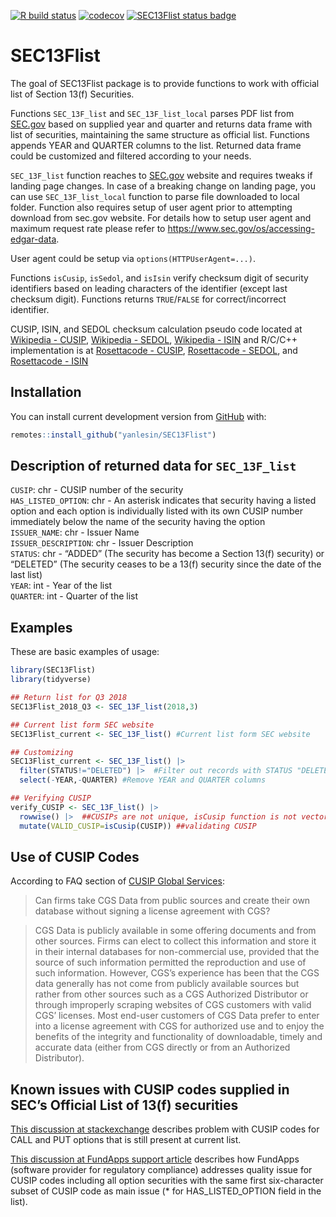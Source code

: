 
<!-- README.md is generated from README.Rmd. Please edit that file -->
<!-- badges: start -->

[![R build
status](https://github.com/yanlesin/SEC13Flist/workflows/R-CMD-check/badge.svg)](https://github.com/yanlesin/SEC13Flist/actions)
[![codecov](https://codecov.io/github/yanlesin/SEC13Flist/branch/master/graphs/badge.svg)](https://codecov.io/gh/yanlesin/SEC13Flist/branch/master)
[![SEC13Flist status
badge](https://yanlesin.r-universe.dev/badges/SEC13Flist)](https://yanlesin.r-universe.dev/SEC13Flist)
<!-- badges: end -->

# SEC13Flist

The goal of SEC13Flist package is to provide functions to work with
official list of Section 13(f) Securities.

Functions `SEC_13F_list` and `SEC_13F_list_local` parses PDF list from
[SEC.gov](https://www.sec.gov/divisions/investment/13flists.htm) based
on supplied year and quarter and returns data frame with list of
securities, maintaining the same structure as official list. Functions
appends YEAR and QUARTER columns to the list. Returned data frame could
be customized and filtered according to your needs.

`SEC_13F_list` function reaches to
[SEC.gov](https://www.sec.gov/divisions/investment/13flists.htm) website
and requires tweaks if landing page changes. In case of a breaking
change on landing page, you can use `SEC_13F_list_local` function to
parse file downloaded to local folder. Function also requires setup of
user agent prior to attempting download from sec.gov website. For
details how to setup user agent and maximum request rate please refer to
<https://www.sec.gov/os/accessing-edgar-data>.

User agent could be setup via `options(HTTPUserAgent=...)`.

Functions `isCusip`, `isSedol`, and `isIsin` verify checksum digit of
security identifiers based on leading characters of the identifier
(except last checksum digit). Functions returns `TRUE`/`FALSE` for
correct/incorrect identifier.

CUSIP, ISIN, and SEDOL checksum calculation pseudo code located at
[Wikipedia - CUSIP](https://en.wikipedia.org/wiki/CUSIP), [Wikipedia -
SEDOL](https://en.wikipedia.org/wiki/SEDOL), [Wikipedia -
ISIN](https://en.wikipedia.org/wiki/International_Securities_Identification_Number)
and R/C/C++ implementation is at [Rosettacode -
CUSIP](https://rosettacode.org/wiki/CUSIP#C.2B.2B), [Rosettacode -
SEDOL](https://rosettacode.org/wiki/SEDOLs#R), and [Rosettacode -
ISIN](https://rosettacode.org/wiki/Validate_International_Securities_Identification_Number#C)

## Installation

You can install current development version from
[GitHub](https://github.com/yanlesin/SEC13Flist) with:

``` r
remotes::install_github("yanlesin/SEC13Flist")
```

## Description of returned data for `SEC_13F_list`

`CUSIP`: chr - CUSIP number of the security  
`HAS_LISTED_OPTION`: chr - An asterisk indicates that security having a
listed option and each option is individually listed with its own CUSIP
number immediately below the name of the security having the option  
`ISSUER_NAME`: chr - Issuer Name  
`ISSUER_DESCRIPTION`: chr - Issuer Description  
`STATUS`: chr - “ADDED” (The security has become a Section 13(f)
security) or “DELETED” (The security ceases to be a 13(f) security since
the date of the last list)  
`YEAR`: int - Year of the list  
`QUARTER`: int - Quarter of the list

## Examples

These are basic examples of usage:

``` r
library(SEC13Flist)
library(tidyverse)

## Return list for Q3 2018
SEC13Flist_2018_Q3 <- SEC_13F_list(2018,3)

## Current list form SEC website
SEC13Flist_current <- SEC_13F_list() #Current list form SEC website

## Customizing
SEC13Flist_current <- SEC_13F_list() |> 
  filter(STATUS!="DELETED") |>  #Filter out records with STATUS "DELETED"
  select(-YEAR,-QUARTER) #Remove YEAR and QUARTER columns

## Verifying CUSIP
verify_CUSIP <- SEC_13F_list() |> 
  rowwise() |>  ##CUSIPs are not unique, isCusip function is not vectorized and requires single nine character CUSIP as input
  mutate(VALID_CUSIP=isCusip(CUSIP)) ##validating CUSIP
```

## Use of CUSIP Codes

According to FAQ section of [CUSIP Global
Services](https://www.cusip.com/cusip/cgs-license-fees.htm):

> Can firms take CGS Data from public sources and create their own
> database without signing a license agreement with CGS?

> CGS Data is publicly available in some offering documents and from
> other sources. Firms can elect to collect this information and store
> it in their internal databases for non-commercial use, provided that
> the source of such information permitted the reproduction and use of
> such information. However, CGS’s experience has been that the CGS data
> generally has not come from publicly available sources but rather from
> other sources such as a CGS Authorized Distributor or through
> improperly scraping websites of CGS customers with valid CGS’
> licenses. Most end-user customers of CGS Data prefer to enter into a
> license agreement with CGS for authorized use and to enjoy the
> benefits of the integrity and functionality of downloadable, timely
> and accurate data (either from CGS directly or from an Authorized
> Distributor).

## Known issues with CUSIP codes supplied in SEC’s Official List of 13(f) securities

[This discussion at
stackexchange](https://quant.stackexchange.com/questions/16392/sec-13f-security-list-has-incorrect-cusip-numbers)
describes problem with CUSIP codes for CALL and PUT options that is
still present at current list.

[This discussion at FundApps support
article](https://fundapps.zendesk.com/hc/en-us/articles/204837769-13F-list-Option-CUSIP-matching)
describes how FundApps (software provider for regulatory compliance)
addresses quality issue for CUSIP codes including all option securities
with the same first six-character subset of CUSIP code as main issue (\*
for HAS_LISTED_OPTION field in the list).
